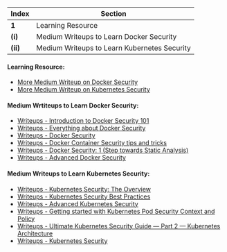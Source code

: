 Index | Section
---   | ---
**1** | Learning Resource
**(i)** | Medium Writeups to Learn Docker Security
**(ii)** | Medium Writeups to Learn Kubernetes Security


#### Learning Resource:

  * [More Medium Writeup on Docker Security](https://medium.com/tag/docker-security)
  * [More Medium Writeup on Kubernetes Security](https://medium.com/tag/kubernetes-security)

#### Medium Wrtiteups to Learn Docker Security:

  * [Writeups - Introduction to Docker Security 101](https://mafiaguy.medium.com/introduction-to-docker-security-101-4432062befa8)
  * [Writeups - Everything about Docker Security](https://medium.com/codex/everything-about-docker-security-ba2e46afd0e2)
  * [Writeups - Docker Security](https://mohittalniya.medium.com/docker-security-afc8ff16d964)
  * [Writeups - Docker Container Security tips and tricks](https://rawcode7.medium.com/docker-container-security-tips-and-tricks-a4c94b9b28f1)
  * [Writeups - Docker Security: 1 (Step towards Static Analysis)](https://mohit001.medium.com/docker-security-1-step-towards-static-analysis-919454fec3f3)
  * [Writeups - Advanced Docker Security](https://infosecwriteups.com/advanced-docker-security-2ef31ac7547f)
 

#### Medium Writeups to Learn Kubernetes Security:

  * [Writeups - Kubernetes Security: The Overview](https://rajputvaibhav.medium.com/kubernetes-security-the-overview-7fb1a28af49b)
  * [Writeups - Kubernetes Security Best Practices](https://medium.com/@gyanjavascript/kubernetes-security-best-practices-f81ebf76b849)
  * [Writeups - Advanced Kubernetes Security](https://gupta-bless.medium.com/advanced-kubernetes-security-4b9a9f51edb7)
  * [Writeups - Getting started with Kubernetes Pod Security Context and Policy](https://medium.com/nerd-for-tech/getting-started-with-kubernetes-pod-security-context-and-policy-26619529a64b)
  * [Writeups - Ultimate Kubernetes Security Guide — Part 2 — Kubernetes Architecture](https://ashishrajan.medium.com/ultimate-kubernetes-security-guide-contd-fd784495513)
  * [Writeups - Kubernetes Security](https://infosecwriteups.com/kubernetes-security-df58a8e5f379)




 
